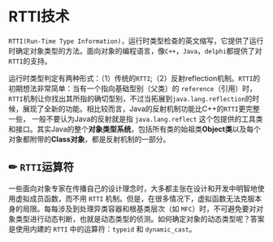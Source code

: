 # RTTI技术

`RTTI(Run-Time Type Information)`，运行时类型检查的英文缩写，它提供了运行时确定对象类型的方法。面向对象的编程语言，像`C++`，`Java`，`delphi`都提供了对`RTTI`的支持。

运行时类型判定有两种形式：（1）传统的`RTTI`;（2）反射reflection机制。`RTTI`的初期想法非常简单：当有一个指向基础型别（父类）的 `reference`（引用）时，`RTTI`机制让你找出其所指的确切型别，不过当拓展到`java.lang.reflection`的时候，展现了全新的功能。相比较而言，Java的反射机制功能比C++的`RTTI`更完整一些， 一般不要认为Java的反射就是指 `java.lang.reflect` 这个包提供的工具类和接口。其实Java的整个**对象类型系统**，包括所有类的始祖类**Object类**以及每个对象都附带的**Class对象**，都是反射机制的一部分。

## ✏ `RTTI`运算符

一些面向对象专家在传播自己的设计理念时，大多都主张在设计和开发中明智地使用虚拟成员函数，而不用 `RTTI` 机制。但是，在很多情况下，虚拟函数无法克服本身的局限。每每涉及到处理异类容器和根基类层次（如 `MFC`）时，不可避免要对对象类型进行动态判断，也就是动态类型的侦测。如何确定对象的动态类型呢？答案是使用内建的 `RTTI` 中的运算符：`typeid` 和 `dynamic_cast`。



